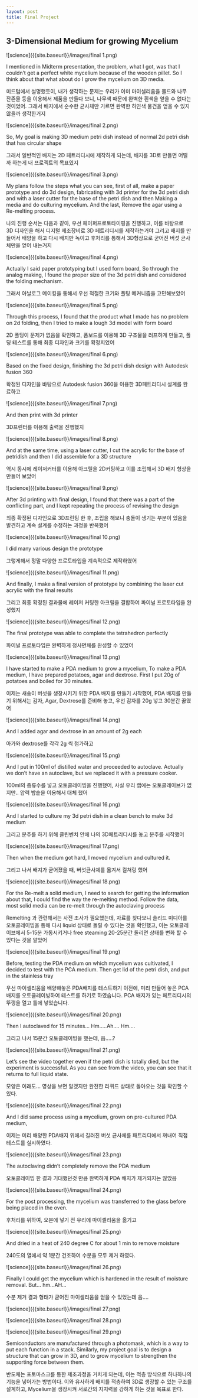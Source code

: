 ```yaml
---
layout: post
title: Final Project
---
```


## 3-Dimensional Medium for growing Mycelium

![science]({{site.baseurl}}/images/final 1.png)

I mentioned in Midterm presentation, the problem, what I got, 
was that I couldn’t get a perfect white mycelium because of the wooden pillet. 
So I think about that what about do I grow the mycelium on 3D media.

미드텀에서 설명했듯이, 내가 생각하는 문제는 우리가 이미 마이셀리움을 몰드와 
나무 잔존물 등을 이용해서 제품을 만들다 보니, 나무색 때문에 완벽한 흰색을 얻을 수 없다는 것이었어. 
그래서 배지에서 순수한 균사체만 기르면 완벽한 하얀색 물건을 얻을 수 있지 않을까 생각한거지

![science]({{site.baseurl}}/images/final 2.png)

So, My goal is making 3D medium petri dish instead of normal 2d petri dish that has circular shape

그래서 일반적인 배지는 2D 페트리디시에 제작하게 되는데, 배지를 3D로 만들면 어떨까 하는게 내 프로젝트의 목표였지

![science]({{site.baseurl}}/images/final 3.png)

My plans follow the steps what you can see, first of all, 
make a paper prototype and do 3d design, fabricating with 3d printer 
for the 3d petri dish and with a laser cutter for the base of the petri dish 
and then Making a media and do culturing mycelium. And the last, 
Remove the agar using a Re-melting process.

나의 진행 순서는 다음과 같아, 우선 페이퍼프로토타이핑을 진행하고, 
이를 바탕으로 3D 디자인을 해서 디지털 제조장비로 3D 페트리디시를 제작하는거야 
그리고 배지를 만들어서 배양을 하고 다시 배지만 녹이고 후처리를 통해서 3D형상으로 
굳어진 버섯 균사체만을 얻어 내는거지

![science]({{site.baseurl}}/images/final 4.png)

Actually I said paper prototyping but I used form board, So through the analog making, 
I found the proper size of the 3d petri dish and considered the folding mechanism.

그래서 아날로그 메이킹을 통해서 우선 적절한 크기와 폴팅 메커니즘을 고민해보았어

![science]({{site.baseurl}}/images/final 5.png)

Through this process, I found that the product what I made has no problem on 2d folding,
then I tried to make a lough 3d model with form board

2D 폴딩이 문제가 없음을 확인하고, 폼보드를 이용해 3D 구조물을 러프하게 만들고,
폴딩 테스트를 통해 최종 디자인과 크기를 확정지었어

![science]({{site.baseurl}}/images/final 6.png)

Based on the fixed design, finishing the 3d petri dish design with Autodesk fusion 360

확정된 디자인을 바탕으로 Autodesk fusion 360을 이용한 3D페트리디시 설계를 완료하고

![science]({{site.baseurl}}/images/final 7.png)

And then print with 3d printer

3D프린터를 이용해 출력을 진행했지

![science]({{site.baseurl}}/images/final 8.png)

And at the same time,  using a laser cutter, I cut the acrylic for the base of petridish 
and then I did assemble for a 3D structure

역시 동시에 레이저커터를 이용해 아크릴을 2D커팅하고 이를 조립해서 3D 배지 형상을 만들어 보았어

![science]({{site.baseurl}}/images/final 9.png)

After 3d printing with final design, I found that there was a part of the conflicting part, 
and I kept repeating the process of revising the design

최종 확정된 디자인으로 3D프린팅 한 후, 조립을 해보니 충돌이 생기는 부분이 있음을 발견하고 
계속 설계를 수정하는 과정을 반복했어

![science]({{site.baseurl}}/images/final 10.png)

I did many various design the prototype

그렇게해서 정말 다양한 프로토타입을 계속적으로 제작하였어

![science]({{site.baseurl}}/images/final 11.png)

And finally, I make a final version of prototype 
by combining the laser cut acrylic with the final results

그리고 최종 확정된 결과물에 레이저 커팅한 아크릴을 결합하여 파이널 프로토타입을 완성했지

![science]({{site.baseurl}}/images/final 12.png)

The final prototype was able to complete the tetrahedron perfectly

파이널 프로토타입은 완벽하게 정사면체를 완성할 수 있었어

![science]({{site.baseurl}}/images/final 13.png)

I have started to make a PDA medium to grow a mycelium, To make a PDA medium, 
I have prepared potatoes, agar and dextrose. First I put 20g of potatoes and boiled for 30 minutes.

이제는 새송이 버섯을 생장시키기 위한 PDA 배지를 만들기 시작했어, PDA 배지를 만들기 위해서는 
감자, Agar, Dextrose를 준비해 놓고, 우선 감자를 20g 넣고 30분간 끓였어

![science]({{site.baseurl}}/images/final 14.png)

And I added agar and dextrose in an amount of 2g each

아가와 dextrose를 각각 2g 씩 첨가하고

![science]({{site.baseurl}}/images/final 15.png)

And I put in 100ml of distilled water and proceeded to autoclave. 
Actually we don’t have an autoclave, but we replaced it with a pressure cooker.

100ml의 증류수를 넣고 오토클레이빙을 진행했어, 사실 우리 랩에는 오토클레이브가 없지만.. 
압력 밥솥을 이용해서 대체 했어

![science]({{site.baseurl}}/images/final 16.png)

And I started to culture my 3d petri dish in a clean bench to make 3d medium

그리고 분주를 하기 위해 클린벤치 안에 나의 3D페트리디시를 놓고 분주를 시작했어

![science]({{site.baseurl}}/images/final 17.png)

Then when the medium got hard, I moved mycelium and cultured it.

그리고 나서 배지가 굳어졌을 때, 버섯균사체를 옮겨서 컬쳐링 했어

![science]({{site.baseurl}}/images/final 18.png)

For the Re-melt a solid medium, I need to search for getting the information about that, 
I could find the way the re-melting method. Follow the data, 
most solid media can be re-melt through the autoclaving process

Remelting 과 관련해서는 사전 조사가 필요했는데, 자료를 찾다보니 솔리드 미디아를 
오토클레이빙을 통해 다시 liquid 상태로 돌릴 수 있다는 것을 확인했고, 이는 오토클레이브에서 5-15분 가동시키거나
free steaming 20-25분간 돌리면 상태를 변화 할 수 있다는 것을 알았어

![science]({{site.baseurl}}/images/final 19.png)

Before, testing the PDA medium on which mycelium was cultivated, I decided to test with the PCA medium. 
Then get lid of the petri dish, and put in the stainless tray

우선 마이셀리움을 배양해놓은 PDA배지를 테스트하기 이전에, 
미리 만들어 놓은 PCA 배지를 오토클레이빙하여 테스트를 하기로 하였습니다. 
PCA 배지가 있는 페트리디시의 뚜껑을 열고 틀에 넣었습니다.

![science]({{site.baseurl}}/images/final 20.png)

Then I autoclaved for 15 minutes... Hm…..Ah…. Hm….

그리고 나서 15분간 오토클레이빙을 했는데, 음…..?

![science]({{site.baseurl}}/images/final 21.png)

Let’s see the video together even if the petri dish is totally died, 
but the experiment is successful. As you can see from the video, 
you can see that it returns to full liquid state.

모양은 이래도… 영상을 보면 알겠지만 완전한 리퀴드 상태로 돌아오는 것을 확인할 수 있다.

![science]({{site.baseurl}}/images/final 22.png)

And I did same process using a mycelium, grown on pre-cultured PDA medium, 

이제는 미리 배양한 PDA배지 위에서 길러진 버섯 균사체를 패트리디에서 꺼내어 직접 테스트를 실시하였다.

![science]({{site.baseurl}}/images/final 23.png)

The autoclaving didn’t completely remove the PDA medium

오토클레이빙 한 결과 기대했던것 만큼 완벽하게 PDA 배지가 제거되지는 않았음

![science]({{site.baseurl}}/images/final 24.png)

For the post processing, the mycelium was transferred to the glass before being placed in the oven. 

후처리를 위하여, 오븐에 넣기 전 유리에 마이셀리움을 옮기고

![science]({{site.baseurl}}/images/final 25.png)

And dried in a heat of 240 degree C for about 1 min to remove moisture

240도의 열에서 약 1분간 건조하여 수분을 모두 제거 하였다.

![science]({{site.baseurl}}/images/final 26.png)

Finally I could get the mycelium which is hardened in the result of moisture removal. But… hm…AH…

수분 제거 결과 형태가 굳어진 마이셀리움을 얻을 수 있었는데 음….

![science]({{site.baseurl}}/images/final 27.png)

![science]({{site.baseurl}}/images/final 28.png)

![science]({{site.baseurl}}/images/final 29.png)

Semiconductors are manufactured through a photomask, which is a way to put each function in a stack. 
Similarly, my project goal is to design a structure that can grow in 3D, 
and to grow mycelium to strengthen the supporting force between them. 

반도체는 포토마스크를 통한 제조과정을 거치게 되는데, 이는 적층 방식으로 하나하나의 기능을 넣어가는 방법이다. 
이와 유사하게 배지를 적층하여 3D로 생장할 수 있는 구조를 설계하고, 
Mycelium을 생장시켜 서로간의 지지력을 강하게 하는 것을 목표로 한다.






















